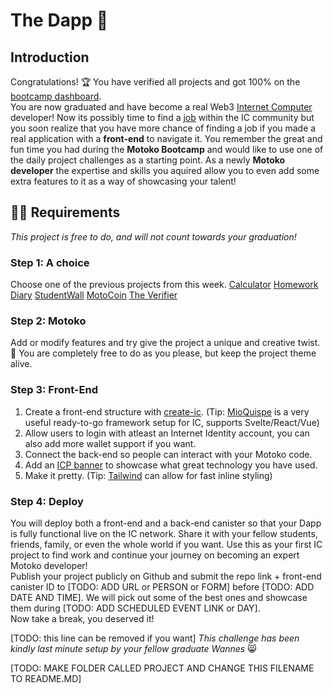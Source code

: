 # The Dapp 🚀
## Introduction
Congratulations! 🏆 You have verified all projects and got 100% on the [bootcamp dashboard](https://24ytc-bqaaa-aaaan-qdl7q-cai.ic0.app/). 
<br/>
You are now graduated and have become a real Web3 [Internet Computer](https://internetcomputer.org/) developer! 
Now its possibly time to find a [job](https://airtable.com/shrwzsX9FhZ5X0wlv) within the IC community but you soon realize that you have more chance of finding a job if you made a real application with a **front-end** to navigate it.
You remember the great and fun time you had during the **Motoko Bootcamp** and would like to use one of the daily project challenges as a starting point.
As a newly **Motoko developer** the expertise and skills you aquired allow you to even add some extra features to it as a way of showcasing your talent!
## 🧑‍🏫 Requirements
_This project is free to do, and will not count towards your graduation!_

### Step 1: A choice
Choose one of the previous projects from this week.
[Calculator](../../day-1/project/README.MD)
[Homework Diary](../../day-2/project/README.MD)
[StudentWall](../../day-3/project/README.MD)
[MotoCoin](../../day-4/project/README.MD)
[The Verifier](../../day-5/project/README.MD)

### Step 2: Motoko
Add or modify features and try give the project a unique and creative twist. 🎨
You are completely free to do as you please, but keep the project theme alive.

### Step 3: Front-End
1. Create a front-end structure with [create-ic](https://github.com/peterpeterparker/create-ic). 
(Tip: [MioQuispe](https://github.com/MioQuispe/create-ic-app) is a very useful ready-to-go framework setup for IC, supports Svelte/React/Vue) 
2. Allow users to login with atleast an Internet Identity account, you can also add more wallet support if you want.
3. Connect the back-end so people can interact with your Motoko code.
4. Add an [ICP banner](https://dfinity.frontify.com/d/XzkdhhDptijE/dfinity-brand-guide#/internet-computer/powered-by-crypto-badges) to showcase what great technology you have used. 
5. Make it pretty. (Tip: [Tailwind](https://tailwindcss.com/docs/installation) can allow for fast inline styling)

### Step 4: Deploy
You will deploy both a front-end and a back-end canister so that your Dapp is fully functional live on the IC network.
Share it with your fellow students, friends, family, or even the whole world if you want.
Use this as your first IC project to find work and continue your journey on becoming an expert Motoko developer!
<br/>
Publish your project publicly on Github and submit the repo link + front-end canister ID to [TODO: ADD URL or PERSON or FORM]  before [TODO: ADD DATE AND TIME]. 
We will pick out some of the best ones and showcase them during [TODO: ADD SCHEDULED EVENT LINK or DAY].
<br/>
Now take a break, you deserved it!
<br/>

[TODO: this line can be removed if you want] _This challenge has been kindly last minute setup by your fellow graduate Wannes_ 😸 

[TODO: MAKE FOLDER CALLED PROJECT AND CHANGE THIS FILENAME TO README.MD]
